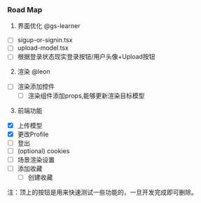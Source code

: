 ### Road Map

1. 界面优化 @gs-learner
- [ ] sigup-or-signin.tsx
- [ ] upload-model.tsx
- [ ] 根据登录状态现实登录按钮/用户头像+Upload按钮

2. 渲染 @leon
- [ ] 渲染添加控件
    - [ ] 渲染组件添加props,能够更新渲染目标模型 

3. 前端功能
- [x] 上传模型
- [x] 更改Profile
- [ ] 登出 
- [ ] (optional) cookies
- [ ] 场景渲染设置
- [ ] 添加收藏
    - [ ] 创建收藏

注：顶上的按钮是用来快速测试一些功能的，一旦开发完成即可删除。


